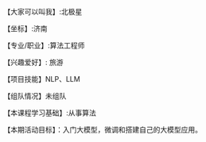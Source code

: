 【大家可以叫我】:北极星

【坐标】:济南

【专业/职业】:算法工程师

【兴趣爱好】: 旅游

【项目技能】NLP、LLM 

【组队情况】未组队

【本课程学习基础】:从事算法


【本期活动目标】：入门大模型，微调和搭建自己的大模型应用。